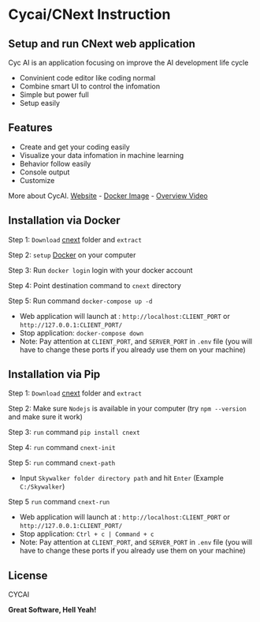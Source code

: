 # Cycai/CNext Instruction

## Setup and run CNext web application

Cyc AI is an application focusing on improve the AI development life cycle

-   Convinient code editor like coding normal
-   Combine smart UI to control the infomation
-   Simple but power full
-   Setup easily

## Features

-   Create and get your coding easily
-   Visualize your data infomation in machine learning
-   Behavior follow easily
-   Console output
-   Customize

More about CycAI.
[Website] - [Docker Image] - [Overview Video]

## Installation via Docker

Step 1: `Download` [cnext] folder and `extract`

Step 2: `setup` [Docker] on your computer

Step 3: Run `docker login` login with your docker account

Step 4: Point destination command to `cnext` directory

Step 5: Run command `docker-compose up -d`

-   Web application will launch at : `http://localhost:CLIENT_PORT` or `http://127.0.0.1:CLIENT_PORT/`
-   Stop application: `docker-compose down`
-   Note: Pay attention at `CLIENT_PORT`, and `SERVER_PORT` in `.env` file (you will have to change these ports if you already use them on your machine)

## Installation via Pip

Step 1: `Download` [cnext] folder and `extract`

Step 2: Make sure `Nodejs` is available in your computer (try `npm --version` and make sure it work)

Step 3: `run` command `pip install cnext`

Step 4: `run` command `cnext-init`

Step 5: `run` command `cnext-path`

-   Input `Skywalker folder directory path` and hit `Enter` (Example `C:/Skywalker`)

Step 5 `run` command `cnext-run`

-   Web application will launch at : `http://localhost:CLIENT_PORT` or `http://127.0.0.1:CLIENT_PORT/`
-   Stop application: `Ctrl + c | Command + c`
-   Note: Pay attention at `CLIENT_PORT`, and `SERVER_PORT` in `.env` file (you will have to change these ports if you already use them on your machine)

<!-- ## Comments

Quoc Tran - Principal Data Scientist - Walmart Lab

> Save the deployment time: our sientist usually develop the model on python
> notebook, then transfer the final model to software engineers to make the code
> ready for deployment. This step is time-comuming and sometimes a bottleneck
> when the engineers are to busy or can not replicate the same results as in the notebook.
> Cnext helps eliminate this step since the code is deployment-ready.
> We have an internal team to try to automate this step but so far the results are limited.

> CNext also has helped speed up the data discovery step since we can conveniently
> see all the data with different formats in the same place together with just the same
> common slice and dice techniques that our scientists are very famiilar with.

> Save time in parameter tuning and model output evaluation: for classification tasks,
> most of our training time is used at parameter tuning and evaluating the model
> output in underperformed classes. CNext has heled save a lot of time here since
> we can visualize the result fast after running and can reduce the time in between runs.

Xian Fang - Sr.Data Scientist - Roofstock

> Realy like normal coding interface and the intergration with data and models as
> the firs class citizen. Window layout make it very easy to see data while working on
> transformation and building model

Karim Filali - Principal Applied Scientist - Microsoft

> CNext addresses a crucial and, in many ways, overlooked aspect of ML development
> that requires good understanding of the data and detection of any anomalies or patterns
> indicative of biased collection or insufficient coverage of important phenomena.

> CNext integrated approach helps automate and guide many of the routine operations in
> a Data Scient pipeline, similar in how modern software engineering tools help with
> writing code via completion, search functionality, static analysis, common bug detection, profilling, ...
> Reducing Scientists' cognitive load in areas involving data preparation, standardized trainning/testing
> patterns, and hyperparameter search helps them focus on what is truly unique to their ML application.

Anh Dinh - Sr. Manager machine Learning - Zendesk

> CNext is particulary useful fordata scientist on my team to iterate quikly ontheir experiments.
> Without CNext, the bottleneck in their research workflow is the ability to switch from the data
> exploration phase to model research phase and back to data exploration seamlessly. By having these two phases fully integrated into a single view, it helps scientists to keep the context and make changes more effectively. If there is
> VSCode for software engineer, CNext yield potentital for a much needed development environment for data scientists. -->

## License

CYCAI

**Great Software, Hell Yeah!**

[//]: # "These are reference links used in the body of this note and get stripped out when the markdown processor does its job. There is no need to format nicely because it shouldn't be seen. Thanks SO - http://stackoverflow.com/questions/4823468/store-comments-in-markdown-syntax"
[website]: https://cyc-ai.com/
[docker image]: https://hub.docker.com/r/cycai/cnext
[overview video]: https://youtu.be/5eWPkQIUfZw
[cnext]: https://drive.google.com/file/d/1w4MU3nr0E14PAS_5NmruuoMSfQeE5MLK
[docker]: https://www.docker.com/products/docker-desktop/

<!--
# Build a image and update version
docker tag [image-name:tag] [new-image-name:new-tag-version]
docker login -u [user] -p [password]
docker push [new-image-name:new-tag-version] -->
